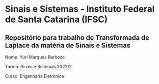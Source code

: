 # Sinais e Sistemas - Instituto Federal de Santa Catarina (IFSC)

## Repositório para trabalho de Transformada de Laplace da matéria de Sinais e Sistemas

Nome: Yuri Marques Barboza

Turma: Sinais e Sistemas 2022/2

Curso: Engenharia Eletrônica
